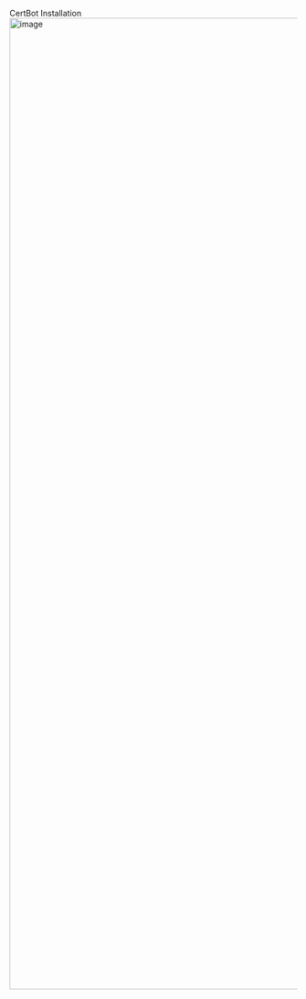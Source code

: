 CertBot Installation
<img width="1702" alt="image" src="https://github.com/user-attachments/assets/40b016a1-cf26-4a5a-8ee1-1111d60982f5">
